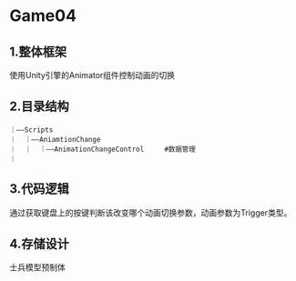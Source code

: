 # Game04

## 1.整体框架

使用Unity引擎的Animator组件控制动画的切换

## 2.目录结构
```
｜——Scripts   
｜  ｜——AniamtionChange  
｜  ｜  ｜——AnimationChangeControl     #数据管理       
｜    
```
## 3.代码逻辑

通过获取键盘上的按键判断该改变哪个动画切换参数，动画参数为Trigger类型。

## 4.存储设计

士兵模型预制体
